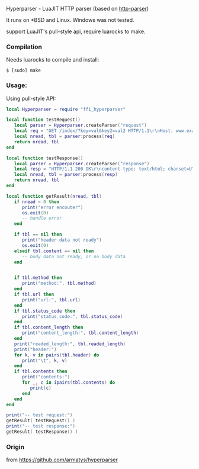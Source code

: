 Hyperparser - LuaJIT HTTP parser (based on [http-parser](https://github.com/nodejs/http-parser))

It runs on *BSD and Linux. Windows was not tested.

support LuaJIT's pull-style api, require luarocks to make.

### Compilation

Needs luarocks to compile and install:

    $ [sudo] make

### Usage:

Using pull-style API:

```lua
local Hyperparser = require "ffi_hyperparser"

local function testRequest()
   local parser = Hyperparser.createParser("request")
   local req = "GET /index/?key=val&key2=val2 HTTP/1.1\r\nHost: www.example.com\r\n\r\n"
   local nread, tbl = parser:process(req)
   return nread, tbl
end

local function testResponse()
   local parser = Hyperparser.createParser("response")
   local resp = "HTTP/1.1 200 OK\r\ncontent-type: text/html; charset=UTF-8\r\ndate: Tue, 15 May 1999 12:20:37 GMT\r\nserver: nginx\r\nx-powered-by: PHP/5.6.32\r\nContent-Length: 9\r\n\r\n123456789\r\n"
   local nread, tbl = parser:process(resp)
   return nread, tbl
end

local function getResult(nread, tbl)
   if nread < 0 then
      print("error encouter")
      os.exit(0)
      -- handle error
   end

   if tbl == nil then
      print("header data not ready")
      os.exit(0)
   elseif tbl.content == nil then
      -- body data not ready, or no body data
   end


   if tbl.method then
      print("method:", tbl.method)
   end
   if tbl.url then
      print("url:", tbl.url)
   end
   if tbl.status_code then
      print("status_code:", tbl.status_code)
   end
   if tbl.content_length then
      print("content_length:", tbl.content_length)
   end
   print("readed_length:", tbl.readed_length)
   print("header:")
   for k, v in pairs(tbl.header) do
      print("\t", k, v)
   end
   if tbl.contents then
      print("contents:")
      for _, c in ipairs(tbl.contents) do
         print(c)
      end
   end
end

print("-- test request:")
getResult( testRequest() )
print("-- test response:")
getResult( testResponse() )
```

### Origin

from https://github.com/armatys/hyperparser

